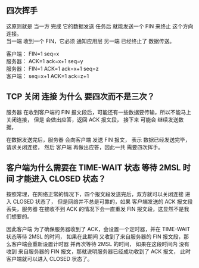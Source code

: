 
## 四次挥手
  
这原则就是  当一方 完成 它的数据发送 任务后  就能发送一个 FIN 来终止 这个方向连接。  
当一端 收到一个 FIN，它必须 通知应用层 另一端 已经终止了 数据传送。  
 

客户端：  FIN=1         seq=x  
服务器：         ACK=1  ack=x+1        seq=y   
服务器：  FIN=1  ACK=1  ack=x+1        seq=z   
客户端：                seq=x+1  ACK=1 ack=z+1   







## TCP 关闭 连接 为什么 要四次而不是三次？

服务器 在收到客户端的 FIN 报文段后，可能还有一些数据要传输，所以不能马上关闭连接，
但是 会做出应答，返回 ACK 报文段，  接下来 可能会 继续发送数据，

在数据发送完后，服务器 会向客户端 发送 FIN 报文， 表示 数据已经发送完毕，请求关闭连接，
然后 客户端 再做出应答，因此一共 需要四次挥手。






## 客户端为什么需要在 TIME-WAIT 状态 等待 2MSL 时间 才能进入 CLOSED 状态？

按照常理，在网络正常的情况下，四个报文段发送完后，双方就可以关闭连接 进入 CLOSED 状态了，
但是网络并不总是可靠的，如果 客户端发送的 ACK 报文段丢失，服务器 在接收不到 ACK 的情况下会一直重发 FIN 报文段，这显然不是我们想要的。  

因此客户端 为了确保服务器收到了 ACK，会设置一个定时器，并在 TIME-WAIT 状态等待 2MSL 的时间，
如果在此期间 又收到了来自服务器的 FIN 报文段，那么客户端会重新设置计时器 并再次等待 2MSL 的时间， 
如果在这段时间内 没有收到 来自服务器的 FIN 报文，那就说明服务器已经成功收到了 ACK 报文，
此时客户端就可以进入 CLOSED 状态了。  